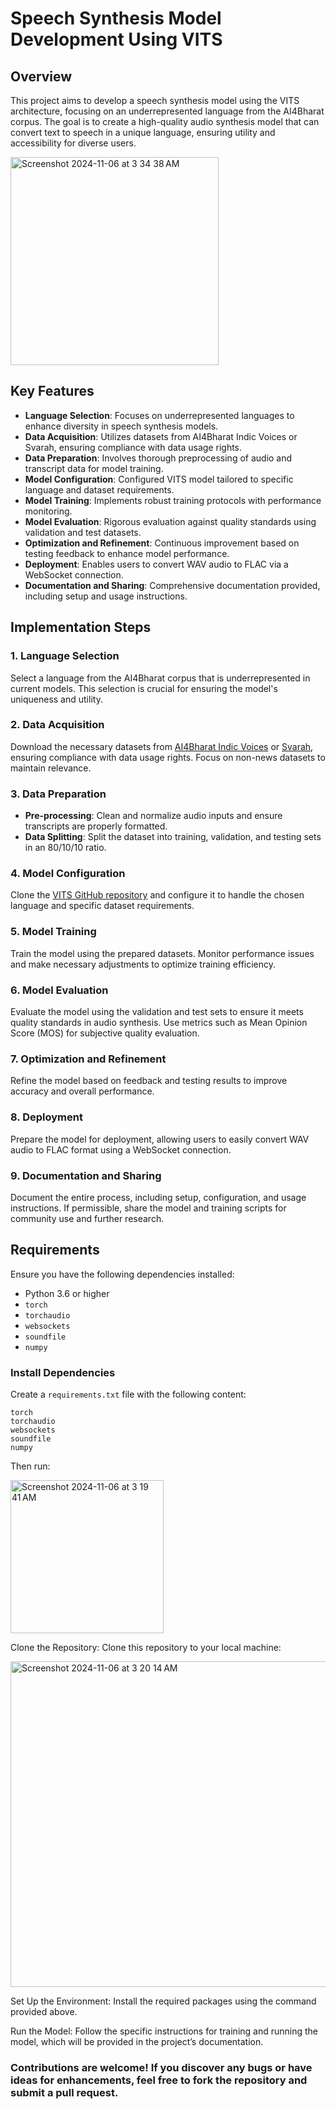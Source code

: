 # Speech Synthesis Model Development Using VITS

## Overview
This project aims to develop a speech synthesis model using the VITS architecture, focusing on an underrepresented language from the AI4Bharat corpus. The goal is to create a high-quality audio synthesis model that can convert text to speech in a unique language, ensuring utility and accessibility for diverse users.

<img width="333" alt="Screenshot 2024-11-06 at 3 34 38 AM" src="https://github.com/user-attachments/assets/5e5a13bb-87ba-406c-a5b2-c8a526972dfc">


## Key Features
- **Language Selection**: Focuses on underrepresented languages to enhance diversity in speech synthesis models.
- **Data Acquisition**: Utilizes datasets from AI4Bharat Indic Voices or Svarah, ensuring compliance with data usage rights.
- **Data Preparation**: Involves thorough preprocessing of audio and transcript data for model training.
- **Model Configuration**: Configured VITS model tailored to specific language and dataset requirements.
- **Model Training**: Implements robust training protocols with performance monitoring.
- **Model Evaluation**: Rigorous evaluation against quality standards using validation and test datasets.
- **Optimization and Refinement**: Continuous improvement based on testing feedback to enhance model performance.
- **Deployment**: Enables users to convert WAV audio to FLAC via a WebSocket connection.
- **Documentation and Sharing**: Comprehensive documentation provided, including setup and usage instructions.

## Implementation Steps

### 1. Language Selection
Select a language from the AI4Bharat corpus that is underrepresented in current models. This selection is crucial for ensuring the model's uniqueness and utility.

### 2. Data Acquisition
Download the necessary datasets from [AI4Bharat Indic Voices](https://ai4bharat.org/indic-voices/) or [Svarah](https://svarah.org/), ensuring compliance with data usage rights. Focus on non-news datasets to maintain relevance.

### 3. Data Preparation
- **Pre-processing**: Clean and normalize audio inputs and ensure transcripts are properly formatted.
- **Data Splitting**: Split the dataset into training, validation, and testing sets in an 80/10/10 ratio.

### 4. Model Configuration
Clone the [VITS GitHub repository](https://github.com/juliuskrantz/VITS) and configure it to handle the chosen language and specific dataset requirements.

### 5. Model Training
Train the model using the prepared datasets. Monitor performance issues and make necessary adjustments to optimize training efficiency.

### 6. Model Evaluation
Evaluate the model using the validation and test sets to ensure it meets quality standards in audio synthesis. Use metrics such as Mean Opinion Score (MOS) for subjective quality evaluation.

### 7. Optimization and Refinement
Refine the model based on feedback and testing results to improve accuracy and overall performance.

### 8. Deployment
Prepare the model for deployment, allowing users to easily convert WAV audio to FLAC format using a WebSocket connection.

### 9. Documentation and Sharing
Document the entire process, including setup, configuration, and usage instructions. If permissible, share the model and training scripts for community use and further research.

## Requirements
Ensure you have the following dependencies installed:

- Python 3.6 or higher
- `torch`
- `torchaudio`
- `websockets`
- `soundfile`
- `numpy`

### Install Dependencies
Create a `requirements.txt` file with the following content:

```plaintext
torch
torchaudio
websockets
soundfile
numpy
```


Then run:

<img width="245" alt="Screenshot 2024-11-06 at 3 19 41 AM" src="https://github.com/user-attachments/assets/e522a818-32f4-4e98-a66c-ce816bb64088" >

Clone the Repository:
Clone this repository to your local machine:

<img width="521" alt="Screenshot 2024-11-06 at 3 20 14 AM" src="https://github.com/user-attachments/assets/c3c83458-a7e7-4820-8fa8-39b1b6e42631">

Set Up the Environment:
Install the required packages using the command provided above.

Run the Model:
Follow the specific instructions for training and running the model, which will be provided in the project’s documentation.


### Contributions are welcome! If you discover any bugs or have ideas for enhancements, feel free to fork the repository and submit a pull request.


